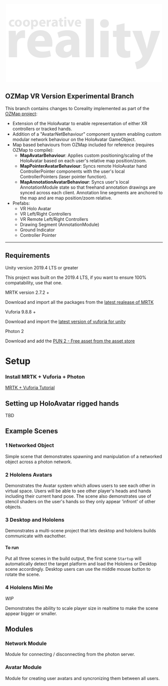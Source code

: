 <p align="center">
  <img src="./images/logo.png" />
</p>

## OZMap VR Version Experimental Branch 

This branch contains changes to Coreality implemented as part of the [OZMap project](https://github.com/WearableComputerLab/OZMap/):

- Extension of the HoloAvatar to enable representation of either XR controllers or tracked hands. 
- Addition of a "AvatarNetBehaviour" component system enabling custom modular network behaviour on the HoloAvatar GameObject.
- Map based behaviours from OZMap included for reference (requires OZMap to compile):
  - **MapAvatarBehaviour**: Applies custom positioning/scaling of the HoloAvatar based on each user's relative map position/zoom. 
  - **MapPointerAvatarBehaviour**: Syncs remote HoloAvatar hand ControllerPointer components with the user's local ControllerPointers (laser pointer function). 
  - **MapAnnotationAvatarBehaviour**: Syncs user's local AnnotationModule state so that freehand annotation drawings are synced across each client. Annotation line segments are anchored to the map and are map position/zoom relative.
- Prefabs:
  - VR Holo Avatar
  - VR Left/Right Controllers
  - VR Remote Left/Right Controllers
  - Drawing Segment (AnnotationModule)
  - Ground Indicator
  - Controller Pointer

---

## Requirements

Unity version 2019.4 LTS or greater

This project was built on the 2019.4 LTS, if you want to ensure 100% compatability, use that one.

MRTK version 2.7.2 +

Download and import all the packages from the [latest realease of MRTK](https://github.com/microsoft/MixedRealityToolkit-Unity/releases)

Vuforia 9.8.8 +

Download and import the [latest version of vuforia for unity](https://developer.vuforia.com/downloads/SDK)

Photon 2

Download and add the [PUN 2 - Free asset from the asset store](https://assetstore.unity.com/packages/tools/network/pun-2-free-119922)

# Setup

### Install MRTK + Vuforia + Photon

[MRTK + Vuforia Tutorial](https://library.vuforia.com/articles/Solution/Working-with-the-HoloLens-sample-in-Unity.html)


## Setting up HoloAvatar rigged hands

TBD

## Example Scenes

### 1 Networked Object

Simple scene that demonstrates spawning and manipulation of a networked object across a photon network.

### 2 Hololens Avatars

Demonstrates the Avatar system which allows users to see each other in virtual space. Users will be able to see other player's heads and hands including their current hand pose. The scene also demonstrates use of stencil shaders on the user's hands so they only appear 'infront' of other objects.

### 3 Desktop and Hololens

Demonstrates a multi-scene project that lets desktop and hololens builds communicate with eachother. 

#### To run

Put all three scenes in the build output, the first scene `Startup` will automatically detect the target platform and load the Hololens or Desktop scene accordingly. Desktop users can use the middle mouse button to rotate the scene.

### 4 Hololens Mini Me

*WIP*

Demonstrates the ability to scale player size in realtime to make the scene appear bigger or smaller.

## Modules

### Network Module

Module for connecting / disconnecting from the photon server.

### Avatar Module

Module for creating user avatars and syncronizing them between all users.

